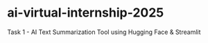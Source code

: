 # ai-virtual-internship-2025
Task 1 - AI Text Summarization Tool using Hugging Face &amp; Streamlit
